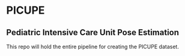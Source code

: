 # PICUPE

## Pediatric Intensive Care Unit Pose Estimation


This repo will hold the entire pipeline for creating the PICUPE dataset.

